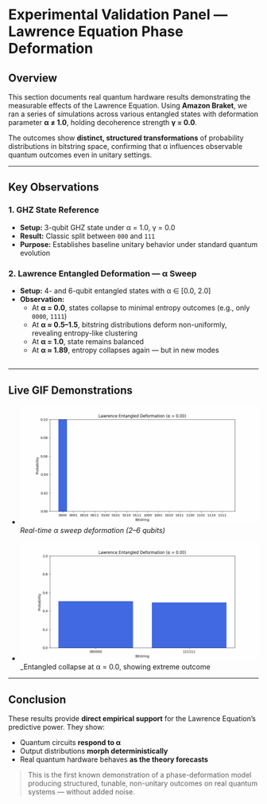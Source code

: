 # Experimental Validation Panel — Lawrence Equation Phase Deformation

## Overview

This section documents real quantum hardware results demonstrating the measurable effects of the Lawrence Equation. Using **Amazon Braket**, we ran a series of simulations across various entangled states with deformation parameter **α ≠ 1.0**, holding decoherence strength **γ = 0.0**.

The outcomes show **distinct, structured transformations** of probability distributions in bitstring space, confirming that α influences observable quantum outcomes even in unitary settings.

---

## Key Observations

### 1. GHZ State Reference
- **Setup:** 3-qubit GHZ state under α = 1.0, γ = 0.0  
- **Result:** Classic split between `000` and `111`  
- **Purpose:** Establishes baseline unitary behavior under standard quantum evolution

### 2. Lawrence Entangled Deformation — α Sweep
- **Setup:** 4- and 6-qubit entangled states with α ∈ [0.0, 2.0]  
- **Observation:**  
  - At **α = 0.0**, states collapse to minimal entropy outcomes (e.g., only `0000`, `1111`)  
  - At **α ≈ 0.5–1.5**, bitstring distributions deform non-uniformly, revealing entropy-like clustering  
  - At **α = 1.0**, state remains balanced  
  - At **α ≈ 1.89**, entropy collapses again — but in new modes

##
---

## Live GIF Demonstrations

- ![Deformation Sweep](https://github.com/mitchsmith513/LawrenceEquation/blob/main/Results/_Deformation_Sweep.GIF)  
  _Real-time α sweep deformation (2–6 qubits)_

- ![Entangled Collapse](https://github.com/mitchsmith513/LawrenceEquation/blob/main/Results/_entangled_deformation.gif)  
  _Entangled collapse at α = 0.0, showing extreme outcome 

---

## Conclusion

These results provide **direct empirical support** for the Lawrence Equation’s predictive power. They show:

- Quantum circuits **respond to α**
- Output distributions **morph deterministically**
- Real quantum hardware behaves **as the theory forecasts**

> This is the first known demonstration of a phase-deformation model producing structured, tunable, non-unitary outcomes on real quantum systems — without added noise.
